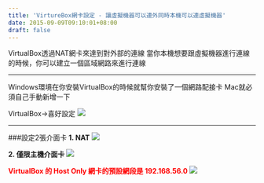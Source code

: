 ```yaml
---
title: 'VirtureBox網卡設定 - 讓虛擬機器可以連外同時本機可以連虛擬機器'
date: 2015-09-09T09:10:01+08:00
draft: false
---
```

VirtualBox透過NAT網卡來達到對外部的連線
當你本機想要跟虛擬機器進行連線的時候，你可以建立一個區域網路來進行連線

***

Windows環境在你安裝VirtualBox的時候就幫你安裝了一個網路配接卡
Mac就必須自己手動新增一下

VirtualBox->喜好設定
<img src="//imagehosting.rickyfun.net/201509/A03-01.png">

***

###設定2張介面卡
**1. NAT**
<img src="//imagehosting.rickyfun.net/201509/A03-02.png">

**2. 僅限主機介面卡**
<img src="//imagehosting.rickyfun.net/201509/A03-03.png">

<b style="color:red;">VirtualBox 的 Host Only 網卡的預設網段是 192.168.56.0</b>
<img src="//imagehosting.rickyfun.net/201509/A03-04.png">

